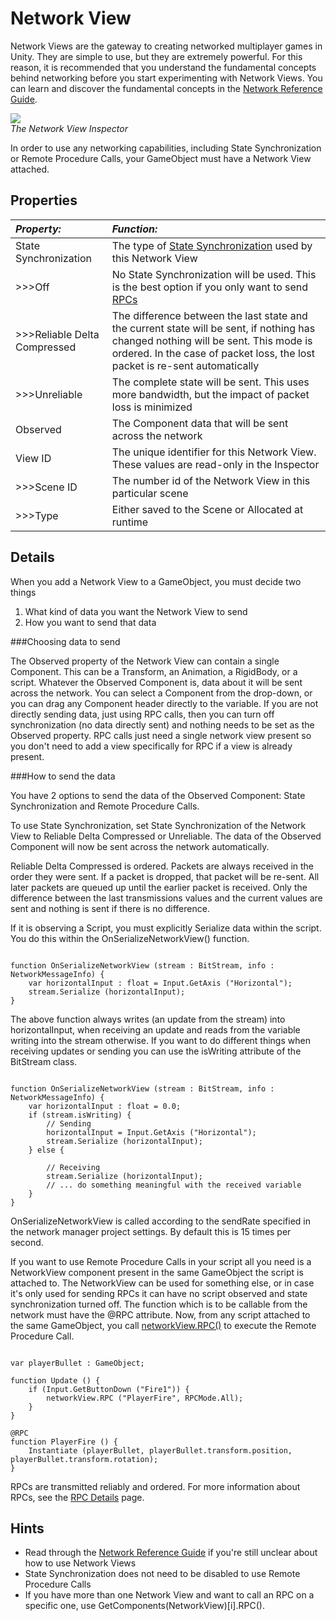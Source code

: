 Network View
============


<span class=keyword>Network Views</span> are the gateway to creating networked multiplayer games in Unity.  They are simple to use, but they are extremely powerful.  For this reason, it is recommended that you understand the fundamental concepts behind networking before you start experimenting with Network Views.  You can learn and discover the fundamental concepts in the [Network Reference Guide](NetworkReferenceGuide.html).

![](http://docwiki.hq.unity3d.com/uploads/Main/Inspector-NetworkView.png)  
_The Network View <span class=keyword>Inspector</span>_

In order to use any networking capabilities, including <span class=keyword>State Synchronization</span> or <span class=keyword>Remote Procedure Calls</span>, your <span class=keyword>GameObject</span> must have a Network View attached.


Properties
----------



|**_Property:_** |**_Function:_** |
|:---|:---|
|<span class=component>State Synchronization</span> |The type of [State Synchronization](net-StateSynchronization.html) used by this Network View |
|>>><span class=component>Off</span> |No State Synchronization will be used. This is the best option if you only want to send [RPCs](net-RPCDetails.html) |
|>>><span class=component>Reliable Delta Compressed</span> |The difference between the last state and the current state will be sent, if nothing has changed nothing will be sent. This mode is ordered. In the case of packet loss, the lost packet is re-sent automatically |
|>>><span class=component>Unreliable</span> |The complete state will be sent. This uses more bandwidth, but the impact of packet loss is minimized |
|<span class=component>Observed</span> |The <span class=keyword>Component</span> data that will be sent across the network |
|<span class=component>View ID</span> |The unique identifier for this Network View. These values are read-only in the Inspector |
|>>><span class=component>Scene ID</span> |The number id of the Network View in this particular scene |
|>>><span class=component>Type</span> |Either saved to the <span class=component>Scene</span> or <span class=component>Allocated</span> at runtime |


Details
-------


When you add a Network View to a GameObject, you must decide two things

1. What kind of data you want the Network View to send
1. How you want to send that data


###Choosing data to send

The <span class=component>Observed</span> property of the Network View can contain a single Component.  This can be a <span class=keyword>Transform</span>, an <span class=keyword>Animation</span>, a <span class=keyword>RigidBody</span>, or a script.  Whatever the <span class=component>Observed</span> Component is, data about it will be sent across the network. You can select a Component from the drop-down, or you can drag any Component header directly to the variable. If you are not directly sending data, just using RPC calls, then you can turn off synchronization (no data directly sent) and nothing needs to be set as the Observed property. RPC calls just need a single network view present so you don't need to add a view specifically for RPC if a view is already present.


###How to send the data

You have 2 options to send the data of the <span class=component>Observed</span> Component: <span class=keyword>State Synchronization</span> and <span class=keyword>Remote Procedure Calls</span>.

To use State Synchronization, set <span class=component>State Synchronization</span> of the Network View to <span class=component>Reliable Delta Compressed</span> or <span class=component>Unreliable</span>.  The data of the <span class=component>Observed</span> Component will now be sent across the network automatically. 

<span class=component>Reliable Delta Compressed</span> is ordered.  Packets are always received in the order they were sent.  If a packet is dropped, that packet will be re-sent.  All later packets are queued up until the earlier packet is received. Only the difference between the last transmissions values and the current values are sent and nothing is sent if there is no difference.

If it is observing a Script, you must explicitly Serialize data within the script.  You do this within the <span class=component>OnSerializeNetworkView()</span> function.

````

function OnSerializeNetworkView (stream : BitStream, info : NetworkMessageInfo) {
	var horizontalInput : float = Input.GetAxis ("Horizontal");
	stream.Serialize (horizontalInput);
}

````

The above function always writes (an update from the stream) into horizontalInput, when receiving an update and reads from the variable writing into the stream otherwise. If you want to do different things when receiving updates or sending you can use the <span class=component>isWriting</span> attribute of the BitStream class.

````

function OnSerializeNetworkView (stream : BitStream, info : NetworkMessageInfo) {
	var horizontalInput : float = 0.0;
	if (stream.isWriting) {
		// Sending
		horizontalInput = Input.GetAxis ("Horizontal");
		stream.Serialize (horizontalInput);
	} else {

		// Receiving
		stream.Serialize (horizontalInput);
		// ... do something meaningful with the received variable
	}
}

````

<span class=component>OnSerializeNetworkView</span> is called according to the <span class=component>sendRate</span> specified in the network manager project settings. By default this is 15 times per second.

If you want to use Remote Procedure Calls in your script all you need is a NetworkView component present in the same GameObject the script is attached to. The NetworkView can be used for something else, or in case it's only used for sending RPCs it can have no script observed and state synchronization turned off. The function which is to be callable from the network must have the  <span class=component>@RPC</span> attribute. Now, from any script attached to the same GameObject, you call [networkView.RPC()](ScriptRef:NetworkView.RPC.html.html) to execute the Remote Procedure Call.

````

var playerBullet : GameObject;

function Update () {
	if (Input.GetButtonDown ("Fire1")) {
		networkView.RPC ("PlayerFire", RPCMode.All);
	}
}

@RPC
function PlayerFire () {
	Instantiate (playerBullet, playerBullet.transform.position, playerBullet.transform.rotation);
}

````

RPCs are transmitted reliably and ordered. For more information about RPCs, see the [RPC Details](net-RPCDetails.html) page.


Hints
-----


* Read through the [Network Reference Guide](NetworkReferenceGuide.html) if you're still unclear about how to use Network Views
* State Synchronization does not need to be disabled to use Remote Procedure Calls
* If you have more than one Network View and want to call an RPC on a specific one, use <span class=component>GetComponents(NetworkView)[i].RPC()</span>.
